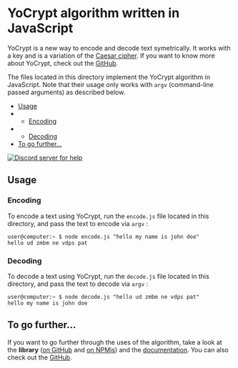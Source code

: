# YoCrypt algorithm written in JavaScript
YoCrypt is a new way to encode and decode text symetrically. It works with a key and is a variation of the [Caesar cipher](https://en.wikipedia.org/wiki/Caesar_cipher). If you want to know more about YoCrypt, check out the [GitHub](https://github.com/PetitPotiron/YoCrypt).

The files located in this directory implement the YoCrypt algorithm in JavaScript. Note that their usage only works with `argv` (command-line passed arguments) as described below.

* [Usage](#usage)
* * [Encoding](#encoding)
* * [Decoding](#decoding)
* [To go further...](#to-go-further)


[![Discord server for help](https://discord.com/api/guilds/800032961525317693/embed.png)](https://discord.gg/t2dxrXMKya)

## Usage
### Encoding
To encode a text using YoCrypt, run the `encode.js` file located in this directory, and pass the text to encode via `argv` :

```
user@computer:~ $ node encode.js "hello my name is john doe"
hello ud zmbm ne vdps pat
```

### Decoding
To decode a text using YoCrypt, run the `decode.js` file located in this directory, and pass the text to decode via `argv` :

```
user@computer:~ $ node decode.js "hello ud zmbm ne vdps pat"
hello my name is john doe
```

## To go further...
If you want to go further through the uses of the algorithm, take a look at the **library** ([on GitHub](httos://github.com/PetitPotiron/YoCrypt/src/javascript/library) and [on NPMjs](https://www.npmjs.com/package/yocrypt)) and the [documentation](https://yocrypt.readthedocs.io). You can also check out the [GitHub](https://github.com/PetitPotiron/YoCrypt).